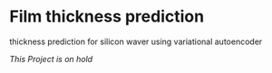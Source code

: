 # Film thickness prediction

thickness prediction for silicon waver using variational autoencoder 

*This Project is on hold* 
